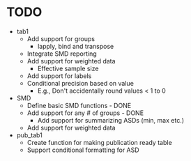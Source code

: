 # TODO

- tab1 
  - Add support for groups
    - lapply, bind and transpose
  - Integrate SMD reporting
  - Add support for weighted data
    - Effective sample size
  - Add support for labels
  - Conditional precision based on value
    - E.g., Don't accidentally round values < 1 to 0
- SMD
  - Define basic SMD functions - DONE
  - Add support for any # of groups - DONE
    - Add support for summarizing ASDs (min, max etc.)
  - Add support for weighted data
- pub_tab1
  - Create function for making publication ready table
  - Support conditional formatting for ASD

